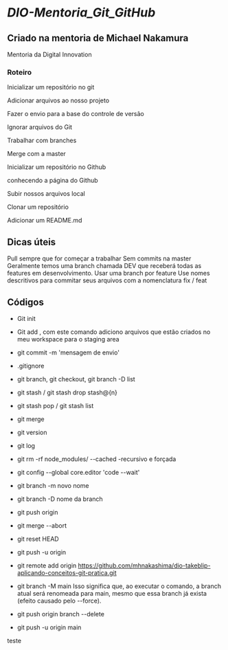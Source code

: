 # _DIO-Mentoria_Git_GitHub_
## Criado na mentoria de Michael Nakamura

Mentoria da Digital Innovation

### Roteiro

Inicializar um repositório no git

Adicionar arquivos ao nosso projeto

Fazer o envio para a base do controle de versão

Ignorar arquivos do Git

Trabalhar com branches

Merge com a master

Inicializar um repositório no Github

conhecendo a página do Github

Subir nossos arquivos local

Clonar um repositório

Adicionar um README.md

## Dicas úteis
Pull sempre que for começar a trabalhar
Sem commits na master
Geralmente temos uma branch chamada DEV que receberá todas as features em desenvolvimento.
Usar uma branch por feature
Use nomes descritivos para commitar seus arquivos com a nomenclatura fix / feat

## Códigos
- Git init
- Git add <nome do arquivo>, com este comando adiciono arquivos 
que estão criados no meu workspace para o staging area

- git commit -m 'mensagem de envio'

- .gitignore

- git branch, git checkout, git branch -D list

- git stash / git stash drop stash@{n}

- git stash pop / git stash list

- git merge 

- git version

- git log

- git rm -rf node_modules/ --cached
-recursivo e forçada

- git config --global core.editor 'code --wait'

- git branch -m novo nome

- git branch -D nome da branch

- git push origin <nome da branch>

- git merge --abort

- git reset HEAD

- git push -u origin

- git remote add origin https://github.com/mhnakashima/dio-takeblip-aplicando-conceitos-git-pratica.git

- git branch -M main
Isso significa que, ao executar o comando, a branch atual será renomeada para main, mesmo que essa branch já exista (efeito causado pelo --force).

- git push origin branch --delete

- git push -u origin main

teste